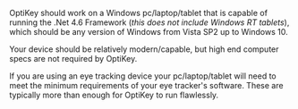 OptiKey should work on a Windows pc/laptop/tablet that is capable of running the .Net 4.6 Framework (*this does not include Windows RT tablets*), which should be any version of Windows from Vista SP2 up to Windows 10. 

Your device should be relatively modern/capable, but high end computer specs are not required by OptiKey.

If you are using an eye tracking device your pc/laptop/tablet will need to meet the minimum requirements of your eye tracker's software. These are typically more than enough for OptiKey to run flawlessly.
